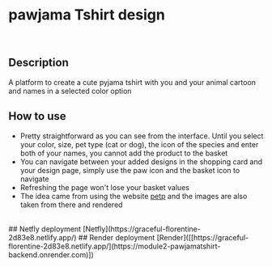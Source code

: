 # pawjama Tshirt design
<br>

## Description
A platform to create a cute pyjama tshirt with you and your animal cartoon and names in a selected color option
<br>

## How to use
- Pretty straightforward as you can see from the interface. Until you select your color, size, pet type (cat or dog), the icon of the species and enter both of your names, you cannot add the product to the basket
- You can navigate between your added designs in the shopping card and your design page, simply use the paw icon and the basket icon to navigate
- Refreshing the page won't lose your basket values
- The idea came from using the website [petp](https://pet-printed.com/) and the images are also taken from there and rendered
<br>
## Netfly deployment
[Netfly](https://graceful-florentine-2d83e8.netlify.app/) 
## Render deployment
[Render]([[https://graceful-florentine-2d83e8.netlify.app/](https://module2-pawjamatshirt-backend.onrender.com)]) 
